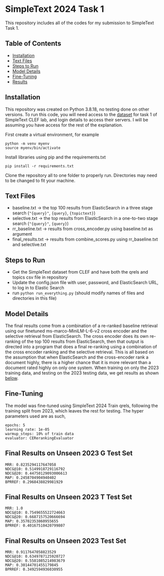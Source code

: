 # SimpleText 2024 Task 1

This repository includes all of the codes for my submission to SimpleText Task 1.

## Table of Contents

- [Installation](#Installation)
- [Text Files](#Text-Files)
- [Steps to Run](#Steps-to-Run)
- [Model Details](#Model-Details)
- [Fine-Tuning](#Fine-Tuning)
- [Results](#Final-Results-on-Unseen-2023-Test-Set)

## Installation

This repository was created on Python 3.8.18, no testing done on other versions. To run this code, you will need access to the [dataset](https://simpletext-project.com/2024/en/) for task 1 of SimpleText CLEF lab, and login details to access their servers. I will be assuming you have access for the rest of the explanation.

First create a virtual environment, for example

    python -m venv myenv
    source myenv/bin/activate

Install libraries using pip and the requirements.txt

    pip install -r requirements.txt
    
Clone the repository all to one folder to properly run. Directories may need to be changed to fit your machine.

## Text Files
- baseline.txt -> the top 100 results from ElasticSearch in a three stage search (`"{query}"`, `{query}`, `{topictext}`)
- selective.txt -> the top results from ElasticSearch in a one-to-two stage search (`"{query}"`, `{query}`)
- rr_baseline.txt -> results from cross_encoder.py using baseline.txt as argument
- final_results.txt -> results from combine_scores.py using rr_baseline.txt and selective.txt

## Steps to Run

- Get the SimpleText dataset from CLEF and have both the qrels and topics csv file in repository
- Update the config.json file with user, password, and ElasticSearch URL, to log in to Elastic Search
- run `python run_everything.py` (should modify names of files and directories in this file)

## Model Details

The final results come from a combination of a re-ranked baseline retrieval using our finetuned ms-marco-MiniLM-L-6-v2 cross encoder and the selective retrieval from ElasticSearch. The cross encoder does its own re-ranking of the top 100 results from ElasticSearch, then that output is directed into a program that does a final re-ranking using a combination of the cross encoder ranking and the selective retrieval. This is all based on the assumption that when ElasticSearch and the cross-encoder rank a document highly, there is a higher chance that it is more relevant than a document rated highly on only one system. When training on only the 2023 training data, and testing on the 2023 testing data, we get results as shown [below](#Final-Results-on-Unseen-2023-Test-Set).

## Fine-Tuning
The model was fine-tuned using SimpleText 2024 Train qrels, following the training split from 2023, which leaves the rest for testing. The hyper parameters used are as such,

    epochs: 5
    learning rate: 1e-05
    warmup_steps: 10% of train data
    evaluator: CERerankingEvaluator

## Final Results on Unseen 2023 G Test Set

    MRR: 0.8235294117647058
    NDCG@10: 0.5149918729116792
    NDCG@20: 0.44750129093006613
    MAP: 0.2458704904940402
    BPRREF: 0.2968438829981929

## Final Results on Unseen 2023 T Test Set

    MRR: 1.0
    NDCG@10: 0.7549655522724663
    NDCG@20: 0.6687157520666694
    MAP: 0.35702353860955655
    BPRREF: 0.40167510420799807

## Final Results on Unseen 2023 Test Set
    MRR: 0.9117647058823529
    NDCG@10: 0.6349787125920727
    NDCG@20: 0.5581085214983679
    MAP: 0.30144701455179845
    BPRREF: 0.3492594936030955
